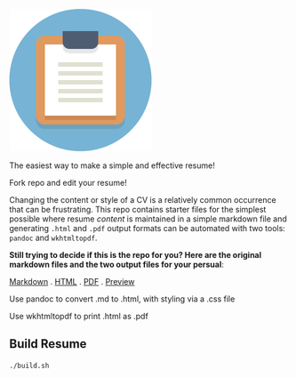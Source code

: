 ![](img/resume.png)

The easiest way to make a simple and effective resume!

Fork repo and edit your resume!

Changing the content or style of a CV is a relatively common occurrence that can be frustrating. This repo contains starter files for the simplest possible where resume *content* is maintained in a simple markdown file and generating `.html` and `.pdf` output formats can be automated with two tools: `pandoc` and `wkhtmltopdf`. 

**Still trying to decide if this is the repo for you? Here are the original markdown files and the two output files for your persual**: 

[Markdown](src/resume.md) . [HTML](index.html) . [PDF](resume.pdf) . [Preview](https://resume.jvincent.eu)

Use pandoc to convert .md to .html, with styling via a .css file

Use wkhtmltopdf to print .html as .pdf

## Build Resume
```sh
./build.sh
```